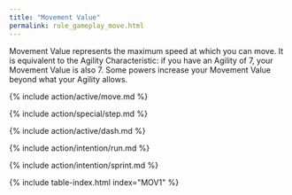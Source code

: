 ```yaml
---
title: "Movement Value"
permalink: rule_gameplay_move.html
---
```


Movement Value represents the maximum speed at which you can move. It is equivalent to the Agility Characteristic: if you have an Agility of 7, your Movement Value is also 7. Some powers increase your Movement Value beyond what your Agility allows. 

{% include action/active/move.md %}

{% include action/special/step.md %}

{% include action/active/dash.md %}

{% include action/intention/run.md %}

{% include action/intention/sprint.md %}

{% include table-index.html index="MOV1" %}